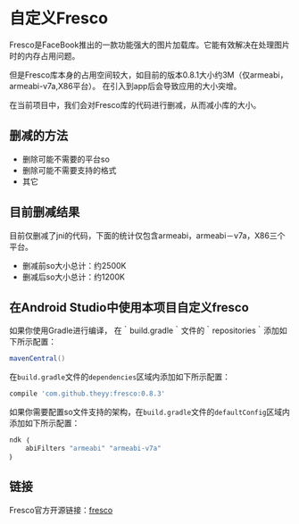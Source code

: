 # 自定义Fresco

Fresco是FaceBook推出的一款功能强大的图片加载库。它能有效解决在处理图片时的内存占用问题。

但是Fresco库本身的占用空间较大，如目前的版本0.8.1大小约3M（仅armeabi，armeabi-v7a,X86平台）。
在引入到app后会导致应用的大小突增。

在当前项目中，我们会对Fresco库的代码进行删减，从而减小库的大小。

## 删减的方法
- 删除可能不需要的平台so
- 删除可能不需要支持的格式
- 其它

## 目前删减结果
目前仅删减了jni的代码，下面的统计仅包含armeabi，armeabi－v7a，X86三个平台。

- 删减前so大小总计：约2500K
- 删减后so大小总计：约1200K

## 在Android Studio中使用本项目自定义fresco
如果你使用Gradle进行编译，
在｀build.gradle｀文件的｀repositories｀添加如下所示配置：
```groovy
mavenCentral()
```

在`build.gradle`文件的`dependencies`区域内添加如下所示配置：

```groovy
compile 'com.github.theyy:fresco:0.8.3'
```

如果你需要配置so文件支持的架构，在`build.gradle`文件的`defaultConfig`区域内添加如下所示配置：
```groovy
ndk ｛
    abiFilters "armeabi" "armeabi-v7a"
｝
```

## 链接
Fresco官方开源链接：[fresco](https://github.com/facebook/fresco)